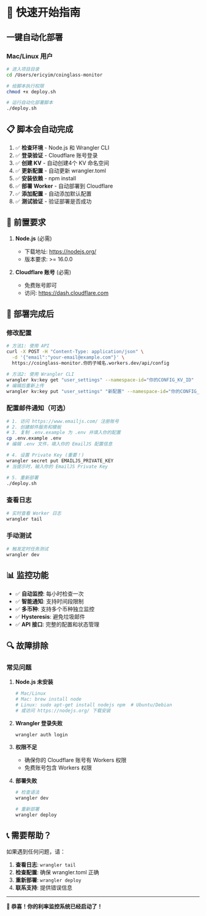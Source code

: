 # 🚀 快速开始指南

## 一键自动化部署

### Mac/Linux 用户
```bash
# 进入项目目录
cd /Users/ericyim/coinglass-monitor

# 给脚本执行权限
chmod +x deploy.sh

# 运行自动化部署脚本
./deploy.sh
```


## 📋 脚本会自动完成

1. ✅ **检查环境** - Node.js 和 Wrangler CLI
2. ✅ **登录验证** - Cloudflare 账号登录
3. ✅ **创建 KV** - 自动创建4个 KV 命名空间
4. ✅ **更新配置** - 自动更新 wrangler.toml
5. ✅ **安装依赖** - npm install
6. ✅ **部署 Worker** - 自动部署到 Cloudflare
7. ✅ **添加配置** - 自动添加默认配置
8. ✅ **测试验证** - 验证部署是否成功

## 🔧 前置要求

1. **Node.js** (必需)
   - 下载地址: https://nodejs.org/
   - 版本要求: >= 16.0.0

2. **Cloudflare 账号** (必需)
   - 免费账号即可
   - 访问: https://dash.cloudflare.com

## 🎯 部署完成后

### 修改配置
```bash
# 方法1: 使用 API
curl -X POST -H "Content-Type: application/json" \
  -d '{"email":"your-email@example.com"}' \
  https://coinglass-monitor.你的子域名.workers.dev/api/config

# 方法2: 使用 Wrangler CLI
wrangler kv:key get "user_settings" --namespace-id="你的CONFIG_KV_ID"
# 编辑后重新上传
wrangler kv:key put "user_settings" "新配置" --namespace-id="你的CONFIG_KV_ID"
```

### 配置邮件通知（可选）
```bash
# 1. 访问 https://www.emailjs.com/ 注册账号
# 2. 创建邮件服务和模板
# 3. 复制 .env.example 为 .env 并填入你的配置
cp .env.example .env
# 编辑 .env 文件，填入你的 EmailJS 配置信息

# 4. 设置 Private Key (重要！)
wrangler secret put EMAILJS_PRIVATE_KEY
# 当提示时，输入你的 EmailJS Private Key

# 5. 重新部署
./deploy.sh
```

### 查看日志
```bash
# 实时查看 Worker 日志
wrangler tail
```

### 手动测试
```bash
# 触发定时任务测试
wrangler dev
```

## 📊 监控功能

- ✅ **自动监控**: 每小时检查一次
- ✅ **智能通知**: 支持时间段限制
- ✅ **多币种**: 支持多个币种独立监控
- ✅ **Hysteresis**: 避免垃圾邮件
- ✅ **API 接口**: 完整的配置和状态管理

## 🔍 故障排除

### 常见问题

1. **Node.js 未安装**
   ```bash
   # Mac/Linux
   # Mac: brew install node
   # Linux: sudo apt-get install nodejs npm  # Ubuntu/Debian
   # 或访问 https://nodejs.org/ 下载安装
   ```

2. **Wrangler 登录失败**
   ```bash
   wrangler auth login
   ```

3. **权限不足**
   - 确保你的 Cloudflare 账号有 Workers 权限
   - 免费账号包含 Workers 权限

4. **部署失败**
   ```bash
   # 检查语法
   wrangler dev

   # 重新部署
   wrangler deploy
   ```

## 📞 需要帮助？

如果遇到任何问题，请：

1. **查看日志**: `wrangler tail`
2. **检查配置**: 确保 wrangler.toml 正确
3. **重新部署**: `wrangler deploy`
4. **联系支持**: 提供错误信息

---

**🎉 恭喜！你的利率监控系统已经启动了！**